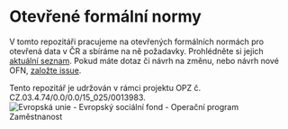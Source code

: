 # Otevřené formální normy

V tomto repozitáři pracujeme na otevřených formálních normách pro otevřená data v ČR a sbíráme na ně požadavky.
Prohlédněte si jejich [aktuální seznam](https://ofn.gov.cz/).
Pokud máte dotaz či návrh na změnu, nebo návrh nové OFN, [založte issue](https://github.com/datagov-cz/otevrene-formalni-normy/issues/new).


Tento repozitář je udržován v rámci projektu OPZ č. CZ.03.4.74/0.0/0.0/15_025/0013983.
![Evropská unie - Evropský sociální fond - Operační program Zaměstnanost](https://data.gov.cz/images/ozp_logo_cz.jpg)
